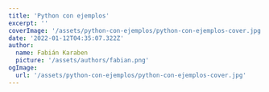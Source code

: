 ```yaml
---
title: 'Python con ejemplos'
excerpt: ''
coverImage: '/assets/python-con-ejemplos/python-con-ejemplos-cover.jpg'
date: '2022-01-12T04:35:07.322Z'
author:
  name: Fabián Karaben
  picture: '/assets/authors/fabian.png'
ogImage:
  url: '/assets/python-con-ejemplos/python-con-ejemplos-cover.jpg'
---
```


